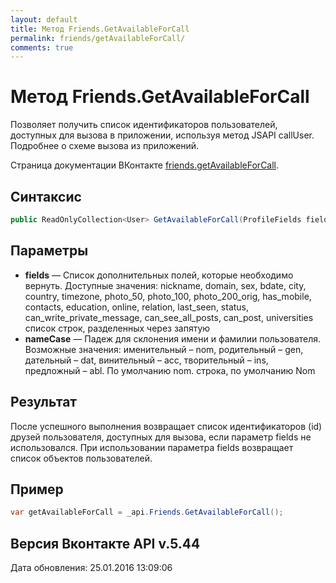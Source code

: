 ```yaml
---
layout: default
title: Метод Friends.GetAvailableForCall
permalink: friends/getAvailableForCall/
comments: true
---
```

# Метод Friends.GetAvailableForCall
Позволяет получить список идентификаторов пользователей, доступных для вызова в приложении, используя метод JSAPI callUser. 
Подробнее о схеме вызова из приложений.

Страница документации ВКонтакте [friends.getAvailableForCall](https://vk.com/dev/friends.getAvailableForCall).

## Синтаксис
``` csharp
public ReadOnlyCollection<User> GetAvailableForCall(ProfileFields fields, NameCase nameCase)
```

## Параметры
+ **fields** — Список дополнительных полей, которые необходимо вернуть. 
Доступные значения: nickname, domain, sex, bdate, city, country, timezone, photo_50, photo_100, photo_200_orig, has_mobile, contacts, education, online, relation, last_seen, status, can_write_private_message, can_see_all_posts, can_post, universities список строк, разделенных через запятую
+ **nameCase** — Падеж для склонения имени и фамилии пользователя. Возможные значения: именительный – nom, родительный – gen, дательный – dat, винительный – acc, творительный – ins, предложный – abl. По умолчанию nom. строка, по умолчанию Nom

## Результат
После успешного выполнения возвращает список идентификаторов (id) друзей пользователя, доступных для вызова, если параметр fields не использовался. 
При использовании параметра fields  возвращает список объектов пользователей.

## Пример
``` csharp
var getAvailableForCall = _api.Friends.GetAvailableForCall();
```

## Версия Вконтакте API v.5.44
Дата обновления: 25.01.2016 13:09:06
